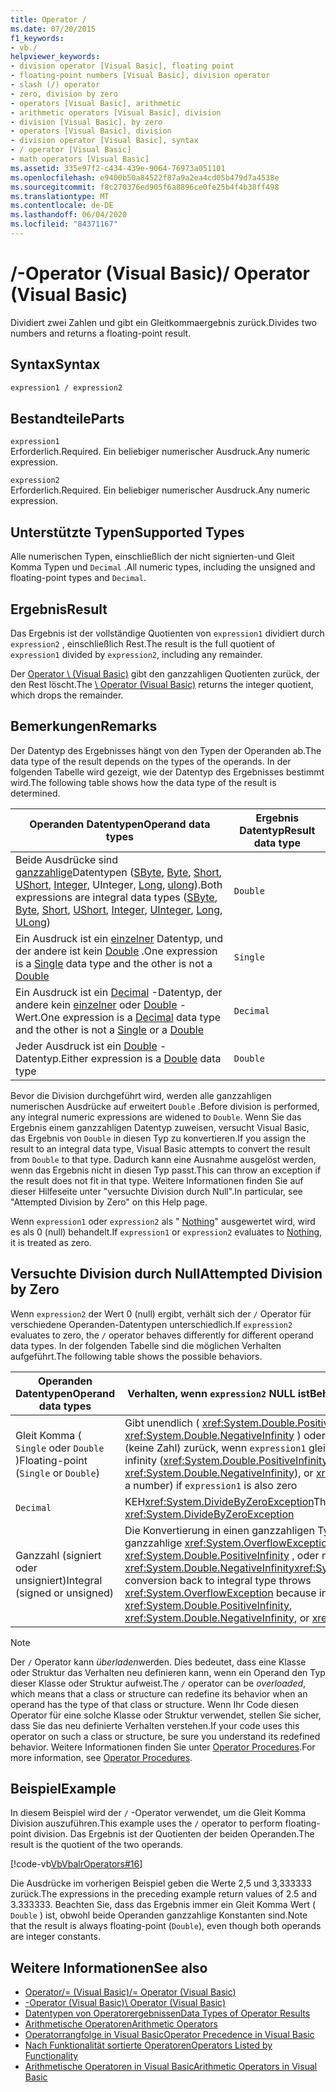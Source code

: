 ```yaml
---
title: Operator /
ms.date: 07/20/2015
f1_keywords:
- vb./
helpviewer_keywords:
- division operator [Visual Basic], floating point
- floating-point numbers [Visual Basic], division operator
- slash (/) operator
- zero, division by zero
- operators [Visual Basic], arithmetic
- arithmetic operators [Visual Basic], division
- division [Visual Basic], by zero
- operators [Visual Basic], division
- division operator [Visual Basic], syntax
- / operator [Visual Basic]
- math operators [Visual Basic]
ms.assetid: 335e97f2-c434-439e-9064-76973a051101
ms.openlocfilehash: e9400b50a84522f87a9a2ea4cd05b479d7a4538e
ms.sourcegitcommit: f8c270376ed905f6a8896ce0fe25b4f4b38ff498
ms.translationtype: MT
ms.contentlocale: de-DE
ms.lasthandoff: 06/04/2020
ms.locfileid: "84371167"
---
```

# <a name="-operator-visual-basic"></a><span data-ttu-id="c7076-102">/-Operator (Visual Basic)</span><span class="sxs-lookup"><span data-stu-id="c7076-102">/ Operator (Visual Basic)</span></span>
<span data-ttu-id="c7076-103">Dividiert zwei Zahlen und gibt ein Gleitkommaergebnis zurück.</span><span class="sxs-lookup"><span data-stu-id="c7076-103">Divides two numbers and returns a floating-point result.</span></span>  
  
## <a name="syntax"></a><span data-ttu-id="c7076-104">Syntax</span><span class="sxs-lookup"><span data-stu-id="c7076-104">Syntax</span></span>  
  
```vb  
expression1 / expression2  
```  
  
## <a name="parts"></a><span data-ttu-id="c7076-105">Bestandteile</span><span class="sxs-lookup"><span data-stu-id="c7076-105">Parts</span></span>  
 `expression1`  
 <span data-ttu-id="c7076-106">Erforderlich.</span><span class="sxs-lookup"><span data-stu-id="c7076-106">Required.</span></span> <span data-ttu-id="c7076-107">Ein beliebiger numerischer Ausdruck.</span><span class="sxs-lookup"><span data-stu-id="c7076-107">Any numeric expression.</span></span>  
  
 `expression2`  
 <span data-ttu-id="c7076-108">Erforderlich.</span><span class="sxs-lookup"><span data-stu-id="c7076-108">Required.</span></span> <span data-ttu-id="c7076-109">Ein beliebiger numerischer Ausdruck.</span><span class="sxs-lookup"><span data-stu-id="c7076-109">Any numeric expression.</span></span>  
  
## <a name="supported-types"></a><span data-ttu-id="c7076-110">Unterstützte Typen</span><span class="sxs-lookup"><span data-stu-id="c7076-110">Supported Types</span></span>  
 <span data-ttu-id="c7076-111">Alle numerischen Typen, einschließlich der nicht signierten-und Gleit Komma Typen und `Decimal` .</span><span class="sxs-lookup"><span data-stu-id="c7076-111">All numeric types, including the unsigned and floating-point types and `Decimal`.</span></span>  
  
## <a name="result"></a><span data-ttu-id="c7076-112">Ergebnis</span><span class="sxs-lookup"><span data-stu-id="c7076-112">Result</span></span>  
 <span data-ttu-id="c7076-113">Das Ergebnis ist der vollständige Quotienten von `expression1` dividiert durch `expression2` , einschließlich Rest.</span><span class="sxs-lookup"><span data-stu-id="c7076-113">The result is the full quotient of `expression1` divided by `expression2`, including any remainder.</span></span>  
  
 <span data-ttu-id="c7076-114">Der [Operator \ (Visual Basic)](integer-division-operator.md) gibt den ganzzahligen Quotienten zurück, der den Rest löscht.</span><span class="sxs-lookup"><span data-stu-id="c7076-114">The [\ Operator (Visual Basic)](integer-division-operator.md) returns the integer quotient, which drops the remainder.</span></span>  
  
## <a name="remarks"></a><span data-ttu-id="c7076-115">Bemerkungen</span><span class="sxs-lookup"><span data-stu-id="c7076-115">Remarks</span></span>  
 <span data-ttu-id="c7076-116">Der Datentyp des Ergebnisses hängt von den Typen der Operanden ab.</span><span class="sxs-lookup"><span data-stu-id="c7076-116">The data type of the result depends on the types of the operands.</span></span> <span data-ttu-id="c7076-117">In der folgenden Tabelle wird gezeigt, wie der Datentyp des Ergebnisses bestimmt wird.</span><span class="sxs-lookup"><span data-stu-id="c7076-117">The following table shows how the data type of the result is determined.</span></span>  
  
|<span data-ttu-id="c7076-118">Operanden Datentypen</span><span class="sxs-lookup"><span data-stu-id="c7076-118">Operand data types</span></span>|<span data-ttu-id="c7076-119">Ergebnis Datentyp</span><span class="sxs-lookup"><span data-stu-id="c7076-119">Result data type</span></span>|  
|------------------------|----------------------|  
|<span data-ttu-id="c7076-120">Beide Ausdrücke sind [ganzzahlige](../data-types/uinteger-data-type.md)Datentypen ([SByte](../data-types/sbyte-data-type.md), [Byte](../data-types/byte-data-type.md), [Short](../data-types/short-data-type.md), [UShort](../data-types/ushort-data-type.md), [Integer](../data-types/integer-data-type.md), UInteger, [Long](../data-types/long-data-type.md), [ulong](../data-types/ulong-data-type.md)).</span><span class="sxs-lookup"><span data-stu-id="c7076-120">Both expressions are integral data types ([SByte](../data-types/sbyte-data-type.md), [Byte](../data-types/byte-data-type.md), [Short](../data-types/short-data-type.md), [UShort](../data-types/ushort-data-type.md), [Integer](../data-types/integer-data-type.md), [UInteger](../data-types/uinteger-data-type.md), [Long](../data-types/long-data-type.md), [ULong](../data-types/ulong-data-type.md))</span></span>|`Double`|  
|<span data-ttu-id="c7076-121">Ein Ausdruck ist ein [einzelner](../data-types/single-data-type.md) Datentyp, und der andere ist kein [Double](../data-types/double-data-type.md) .</span><span class="sxs-lookup"><span data-stu-id="c7076-121">One expression is a [Single](../data-types/single-data-type.md) data type and the other is not a [Double](../data-types/double-data-type.md)</span></span>|`Single`|  
|<span data-ttu-id="c7076-122">Ein Ausdruck ist ein [Decimal](../data-types/decimal-data-type.md) -Datentyp, der andere kein [einzelner](../data-types/single-data-type.md) oder [Double](../data-types/double-data-type.md) -Wert.</span><span class="sxs-lookup"><span data-stu-id="c7076-122">One expression is a [Decimal](../data-types/decimal-data-type.md) data type and the other is not a [Single](../data-types/single-data-type.md) or a [Double](../data-types/double-data-type.md)</span></span>|`Decimal`|  
|<span data-ttu-id="c7076-123">Jeder Ausdruck ist ein [Double](../data-types/double-data-type.md) -Datentyp.</span><span class="sxs-lookup"><span data-stu-id="c7076-123">Either expression is a [Double](../data-types/double-data-type.md) data type</span></span>|`Double`|  
  
 <span data-ttu-id="c7076-124">Bevor die Division durchgeführt wird, werden alle ganzzahligen numerischen Ausdrücke auf erweitert `Double` .</span><span class="sxs-lookup"><span data-stu-id="c7076-124">Before division is performed, any integral numeric expressions are widened to `Double`.</span></span> <span data-ttu-id="c7076-125">Wenn Sie das Ergebnis einem ganzzahligen Datentyp zuweisen, versucht Visual Basic, das Ergebnis von `Double` in diesen Typ zu konvertieren.</span><span class="sxs-lookup"><span data-stu-id="c7076-125">If you assign the result to an integral data type, Visual Basic attempts to convert the result from `Double` to that type.</span></span> <span data-ttu-id="c7076-126">Dadurch kann eine Ausnahme ausgelöst werden, wenn das Ergebnis nicht in diesen Typ passt.</span><span class="sxs-lookup"><span data-stu-id="c7076-126">This can throw an exception if the result does not fit in that type.</span></span> <span data-ttu-id="c7076-127">Weitere Informationen finden Sie auf dieser Hilfeseite unter "versuchte Division durch Null".</span><span class="sxs-lookup"><span data-stu-id="c7076-127">In particular, see "Attempted Division by Zero" on this Help page.</span></span>  
  
 <span data-ttu-id="c7076-128">Wenn `expression1` oder `expression2` als " [Nothing](../nothing.md)" ausgewertet wird, wird es als 0 (null) behandelt.</span><span class="sxs-lookup"><span data-stu-id="c7076-128">If `expression1` or `expression2` evaluates to [Nothing](../nothing.md), it is treated as zero.</span></span>  
  
## <a name="attempted-division-by-zero"></a><span data-ttu-id="c7076-129">Versuchte Division durch Null</span><span class="sxs-lookup"><span data-stu-id="c7076-129">Attempted Division by Zero</span></span>  
 <span data-ttu-id="c7076-130">Wenn `expression2` der Wert 0 (null) ergibt, verhält sich der `/` Operator für verschiedene Operanden-Datentypen unterschiedlich.</span><span class="sxs-lookup"><span data-stu-id="c7076-130">If `expression2` evaluates to zero, the `/` operator behaves differently for different operand data types.</span></span> <span data-ttu-id="c7076-131">In der folgenden Tabelle sind die möglichen Verhalten aufgeführt.</span><span class="sxs-lookup"><span data-stu-id="c7076-131">The following table shows the possible behaviors.</span></span>  
  
|<span data-ttu-id="c7076-132">Operanden Datentypen</span><span class="sxs-lookup"><span data-stu-id="c7076-132">Operand data types</span></span>|<span data-ttu-id="c7076-133">Verhalten, wenn `expression2` NULL ist</span><span class="sxs-lookup"><span data-stu-id="c7076-133">Behavior if `expression2` is zero</span></span>|  
|------------------------|---------------------------------------|  
|<span data-ttu-id="c7076-134">Gleit Komma ( `Single` oder `Double` )</span><span class="sxs-lookup"><span data-stu-id="c7076-134">Floating-point (`Single` or `Double`)</span></span>|<span data-ttu-id="c7076-135">Gibt unendlich ( <xref:System.Double.PositiveInfinity> oder <xref:System.Double.NegativeInfinity> ) oder <xref:System.Double.NaN> (keine Zahl) zurück, wenn `expression1` gleich 0 (null) ist.</span><span class="sxs-lookup"><span data-stu-id="c7076-135">Returns infinity (<xref:System.Double.PositiveInfinity> or <xref:System.Double.NegativeInfinity>), or <xref:System.Double.NaN> (not a number) if `expression1` is also zero</span></span>|  
|`Decimal`|<span data-ttu-id="c7076-136">KEH<xref:System.DivideByZeroException></span><span class="sxs-lookup"><span data-stu-id="c7076-136">Throws <xref:System.DivideByZeroException></span></span>|  
|<span data-ttu-id="c7076-137">Ganzzahl (signiert oder unsigniert)</span><span class="sxs-lookup"><span data-stu-id="c7076-137">Integral (signed or unsigned)</span></span>|<span data-ttu-id="c7076-138">Die Konvertierung in einen ganzzahligen Typ wird ausgelöst, da ganzzahlige <xref:System.OverflowException> Typen <xref:System.Double.PositiveInfinity> , oder nicht akzeptieren können. <xref:System.Double.NegativeInfinity><xref:System.Double.NaN></span><span class="sxs-lookup"><span data-stu-id="c7076-138">Attempted conversion back to integral type throws <xref:System.OverflowException> because integral types cannot accept <xref:System.Double.PositiveInfinity>, <xref:System.Double.NegativeInfinity>, or <xref:System.Double.NaN></span></span>|  
  
> [!NOTE]
> <span data-ttu-id="c7076-139">Der `/` Operator kann *überladen*werden. Dies bedeutet, dass eine Klasse oder Struktur das Verhalten neu definieren kann, wenn ein Operand den Typ dieser Klasse oder Struktur aufweist.</span><span class="sxs-lookup"><span data-stu-id="c7076-139">The `/` operator can be *overloaded*, which means that a class or structure can redefine its behavior when an operand has the type of that class or structure.</span></span> <span data-ttu-id="c7076-140">Wenn Ihr Code diesen Operator für eine solche Klasse oder Struktur verwendet, stellen Sie sicher, dass Sie das neu definierte Verhalten verstehen.</span><span class="sxs-lookup"><span data-stu-id="c7076-140">If your code uses this operator on such a class or structure, be sure you understand its redefined behavior.</span></span> <span data-ttu-id="c7076-141">Weitere Informationen finden Sie unter [Operator Procedures](../../programming-guide/language-features/procedures/operator-procedures.md).</span><span class="sxs-lookup"><span data-stu-id="c7076-141">For more information, see [Operator Procedures](../../programming-guide/language-features/procedures/operator-procedures.md).</span></span>  
  
## <a name="example"></a><span data-ttu-id="c7076-142">Beispiel</span><span class="sxs-lookup"><span data-stu-id="c7076-142">Example</span></span>  
 <span data-ttu-id="c7076-143">In diesem Beispiel wird der `/` -Operator verwendet, um die Gleit Komma Division auszuführen.</span><span class="sxs-lookup"><span data-stu-id="c7076-143">This example uses the `/` operator to perform floating-point division.</span></span> <span data-ttu-id="c7076-144">Das Ergebnis ist der Quotienten der beiden Operanden.</span><span class="sxs-lookup"><span data-stu-id="c7076-144">The result is the quotient of the two operands.</span></span>  
  
 [!code-vb[VbVbalrOperators#16](~/samples/snippets/visualbasic/VS_Snippets_VBCSharp/VbVbalrOperators/VB/Class1.vb#16)]  
  
 <span data-ttu-id="c7076-145">Die Ausdrücke im vorherigen Beispiel geben die Werte 2,5 und 3,333333 zurück.</span><span class="sxs-lookup"><span data-stu-id="c7076-145">The expressions in the preceding example return values of 2.5 and 3.333333.</span></span> <span data-ttu-id="c7076-146">Beachten Sie, dass das Ergebnis immer ein Gleit Komma Wert ( `Double` ) ist, obwohl beide Operanden ganzzahlige Konstanten sind.</span><span class="sxs-lookup"><span data-stu-id="c7076-146">Note that the result is always floating-point (`Double`), even though both operands are integer constants.</span></span>  
  
## <a name="see-also"></a><span data-ttu-id="c7076-147">Weitere Informationen</span><span class="sxs-lookup"><span data-stu-id="c7076-147">See also</span></span>

- [<span data-ttu-id="c7076-148">Operator/= (Visual Basic)</span><span class="sxs-lookup"><span data-stu-id="c7076-148">/= Operator (Visual Basic)</span></span>](floating-point-division-assignment-operator.md)
- [<span data-ttu-id="c7076-149">\-Operator (Visual Basic)</span><span class="sxs-lookup"><span data-stu-id="c7076-149">\ Operator (Visual Basic)</span></span>](integer-division-operator.md)
- [<span data-ttu-id="c7076-150">Datentypen von Operatorergebnissen</span><span class="sxs-lookup"><span data-stu-id="c7076-150">Data Types of Operator Results</span></span>](data-types-of-operator-results.md)
- [<span data-ttu-id="c7076-151">Arithmetische Operatoren</span><span class="sxs-lookup"><span data-stu-id="c7076-151">Arithmetic Operators</span></span>](arithmetic-operators.md)
- [<span data-ttu-id="c7076-152">Operatorrangfolge in Visual Basic</span><span class="sxs-lookup"><span data-stu-id="c7076-152">Operator Precedence in Visual Basic</span></span>](operator-precedence.md)
- [<span data-ttu-id="c7076-153">Nach Funktionalität sortierte Operatoren</span><span class="sxs-lookup"><span data-stu-id="c7076-153">Operators Listed by Functionality</span></span>](operators-listed-by-functionality.md)
- [<span data-ttu-id="c7076-154">Arithmetische Operatoren in Visual Basic</span><span class="sxs-lookup"><span data-stu-id="c7076-154">Arithmetic Operators in Visual Basic</span></span>](../../programming-guide/language-features/operators-and-expressions/arithmetic-operators.md)

